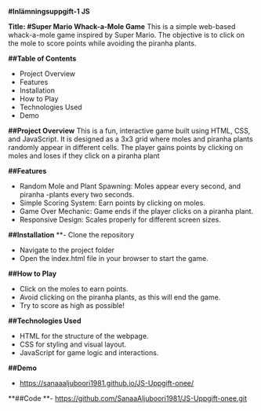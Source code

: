 **#Inlämningsuppgift-1 JS**

**Title: #Super Mario Whack-a-Mole Game**
This is a simple web-based whack-a-mole game inspired by Super Mario. The objective is to click on the mole to score points while avoiding the piranha plants.

**##Table of Contents**
- Project Overview
- Features
- Installation
- How to Play
- Technologies Used
- Demo

**##Project Overview**
This is a fun, interactive game built using HTML, CSS, and JavaScript. It is designed as a 3x3 grid where moles and piranha plants randomly appear in different cells. The player gains points by clicking on moles and loses if they click on a piranha plant

**##Features**
- Random Mole and Plant Spawning: Moles appear every second, and piranha -plants every two seconds.
- Simple Scoring System: Earn points by clicking on moles.
- Game Over Mechanic: Game ends if the player clicks on a piranha plant.
- Responsive Design: Scales properly for different screen sizes.

**##Installation**
**- Clone the repository
- Navigate to the project folder
- Open the index.html file in your browser to start the game.

**##How to Play**
- Click on the moles to earn points.
- Avoid clicking on the piranha plants, as this will end the game.
- Try to score as high as possible!

**##Technologies Used**
- HTML for the structure of the webpage.
- CSS for styling and visual layout.
- JavaScript for game logic and interactions.

**##Demo**
- https://sanaaaljuboori1981.github.io/JS-Uppgift-onee/

**##Code
**- https://github.com/SanaaAljuboori1981/JS-Uppgift-onee.git
